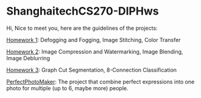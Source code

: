 # ShanghaitechCS270-DIPHws

Hi, Nice to meet you, here are the guidelines of the projects:

[Homework 1](https://github.com/Rigin-Rain/ShanghaitechCS270-DIPHws/blob/main/hw1-%E4%BB%BB%E6%80%A1%E9%9D%99/report.pdf): Defogging and Fogging, Image Stitching, Color Transfer

[Homework 2](https://github.com/Rigin-Rain/ShanghaitechCS270-DIPHws/blob/main/hw2-%E4%BB%BB%E6%80%A1%E9%9D%99/hw2_%E4%BB%BB%E6%80%A1%E9%9D%99_2018533144/report.pdf): Image Compression and Watermarking, Image Blending, Image Deblurring

[Homework 3](https://github.com/Rigin-Rain/ShanghaitechCS270-DIPHws/blob/main/hw3-%E4%BB%BB%E6%80%A1%E9%9D%99/hw3_%E4%BB%BB%E6%80%A1%E9%9D%99_2018533144/report.pdf): Graph Cut Segmentation, 8-Connection Classification

[PerfectPhotoMaker](https://github.com/Rigin-Rain/ShanghaitechCS270-DIPHws/blob/main/PerfectPhotoMaker/report.pdf): The project that combine perfect expressions into one photo for multiple (up to 6, maybe more) people.
